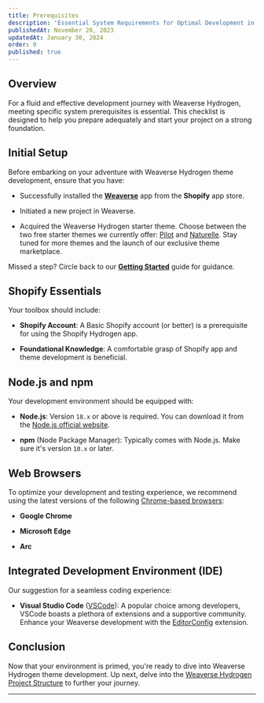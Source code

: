```yaml
---
title: Prerequisites
description: 'Essential System Requirements for Optimal Development in Weaverse Hydrogen.'
publishedAt: November 20, 2023
updatedAt: January 30, 2024
order: 0
published: true
---
```


## Overview

For a fluid and effective development journey with Weaverse Hydrogen, meeting specific system prerequisites is essential. This checklist is designed to help you prepare adequately and start your project on a strong foundation.

## Initial Setup

Before embarking on your adventure with Weaverse Hydrogen theme development, ensure that you have:

- Successfully installed the **[Weaverse](https://apps.shopify.com/weaverse)** app from the **Shopify** app store.

- Initiated a new project in Weaverse.

- Acquired the Weaverse Hydrogen starter theme. Choose between the two free starter themes we currently offer: [Pilot](https://github.com/weaverse/pilot) and [Naturelle](https://github.com/weaverse/naturelle). Stay tuned for more themes and the launch of our exclusive theme marketplace.

Missed a step? Circle back to our **[Getting Started](/docs/hydrogen/getting-started)** guide for guidance.

## Shopify Essentials

Your toolbox should include:

- **Shopify Account**: A Basic Shopify account (or better) is a prerequisite for using the Shopify Hydrogen app.

- **Foundational Knowledge**: A comfortable grasp of Shopify app and theme development is beneficial.

## Node.js and npm

Your development environment should be equipped with:

- **Node.js**: Version `18.x` or above is required. You can download it from the [Node.js official website](https://nodejs.org).

- **npm** (Node Package Manager): Typically comes with Node.js. Make sure it's version `10.x` or later.

## Web Browsers

To optimize your development and testing experience, we recommend using the latest versions of the following [Chrome-based browsers](https://www.google.com/search?q=chrome+based+web+browsers):

- **Google Chrome**

- **Microsoft Edge**

- **Arc**

## Integrated Development Environment (IDE)

Our suggestion for a seamless coding experience:

- **Visual Studio Code** ([VSCode](https://code.visualstudio.com/)): A popular choice among developers, VSCode boasts a plethora of extensions and a supportive community. Enhance your Weaverse development with the [EditorConfig](https://marketplace.visualstudio.com/items?itemName=EditorConfig.EditorConfig) extension.

## Conclusion

Now that your environment is primed, you're ready to dive into Weaverse Hydrogen theme development. Up next, delve into the [Weaverse Hydrogen Project Structure](https://weaverse.io/docs/guides/8321058-project-structure) to further your journey.

---
